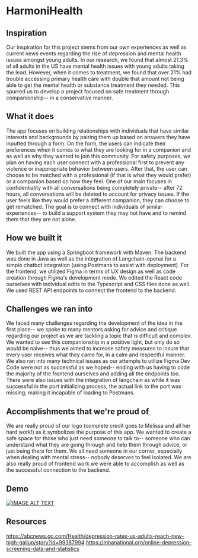 # HarmoniHealth
## Inspiration
Our inspiration for this project stems from our own experiences as well as current news events regarding the rise of depression and mental health issues amongst young adults. In our research, we found that almost 21.3% of all adults in the US have mental health issues with young adults taking the lead. However, when it comes to treatment, we found that over 21% had trouble accessing primary health care with double that amount not being able to get the mental health or substance treatment they needed. This spurred us to develop a project focused on safe treatment through companionship-- in a conservative manner. 

## What it does
The app focuses on building relationships with individuals that have similar interests and backgrounds by pairing them up based on answers they have inputted through a form. On the form, the users can indicate their preferences when it comes to what they are looking for in a companion and as well as why they wanted to join this community. For safety purposes, we plan on having each user connect with a professional first to prevent any violence or inappropriate behavior between users. After that, the user can choose to be matched with a professional (if that is what they would prefer) or a companion based on how they feel. One of our main focuses in confidentiality with all conversations being completely private-- after 72 hours, all conversations will be deleted to account for privacy issues. If the user feels like they would prefer a different companion, they can choose to get rematched. The goal is to connect with individuals of similar experiences-- to build a support system they may not have and to remind them that they are not alone.

## How we built it
We built the app using a Springboot framework with Maven. The backend was done in Java as well as the integration of Langchain-openai for a simple chatbot integration (using Postmans to assist with deployment). For the frontend, we utilized Figma in terms of UX design as well as code creation through Figma's development mode. We edited the React code ourselves with individual edits to the Typescript and CSS files done as well. We used REST API endpoints to connect the frontend to the backend.

## Challenges we ran into
We faced many challenges regarding the development of the idea in the first place-- we spoke to many mentors asking for advice and critique regarding our project as we are tackling a topic that is difficult and complex. We wanted to see this companionship in a positive light, but only do so would be naive-- thus we aimed to increase safety measures to insure that every user receives what they came for, in a calm and respectful manner. We also ran into many technical issues as our attempts to utilize Figma Dev Code were not as successful as we hoped-- ending with us having to code the majority of the frontend ourselves and adding all the endpoints too. There were also issues with the integration of langchain as while it was successful in the port initializing process, the actual link to the port was missing, making it incapable of loading to Postmans. 

## Accomplishments that we're proud of
We are really proud of our logo (complete credit goes to Melissa and all her hard work!) as it symbolizes the purpose of this app. We wanted to create a safe space for those who just need someone to talk to-- someone who can understand what they are going through and help them through advice, or just being there for them. We all need someone in our corner, especially when dealing with mental stress-- nobody deserves to feel isolated. We are also really proud of frontend work we were able to accomplish as well as the successful connection to the backend. 

## Demo
[![IMAGE ALT TEXT](http://img.youtube.com/vi/x5aTKS9r0dA/0.jpg)](http://www.youtube.com/watch?v=x5aTKS9r0dA "Harmoni Health Demo")

## Resources
https://abcnews.go.com/Health/depression-rates-us-adults-reach-new-high-gallup/story?id=99387994
https://mhanational.org/online-depression-screening-data-and-statistics
